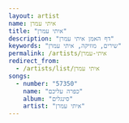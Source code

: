 ```yaml
---
layout: artist
name: איתי עמרן
title: "איתי עמרן"
description: "דף האמן איתי עמרן"
keywords: "שירים, מוזיקה, איתי עמרן"
permalink: /artists/איתי-עמרן
redirect_from:
  - /artists/list/איתי עמרן
songs:
  - number: "57350"
    name: "כפרה עליכם"
    album: "סינגלים"
    artist: "איתי עמרן"
---
```

